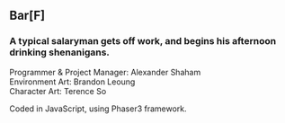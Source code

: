 ## Bar[F]
### A typical salaryman gets off work, and begins his afternoon drinking shenanigans.

Programmer & Project Manager: Alexander Shaham  
Environment Art: Brandon Leoung  
Character Art: Terence So

Coded in JavaScript, using Phaser3 framework.  

